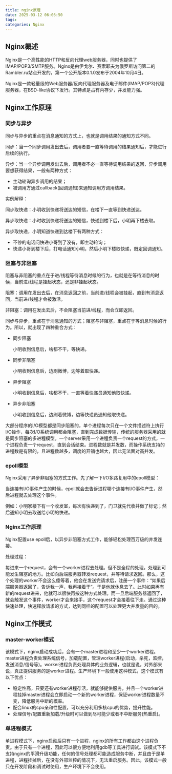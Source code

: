 ```yaml
---
title: nginx原理
date: 2025-03-12 06:03:50
tags:
categories: Nginx
---
```


## Nginx概述

Nginx是一个高性能的HTTP和反向代理web服务器，同时也提供了IMAP/POP3/SMTP服务。Nginx是由伊戈尔、赛索耶夫为俄罗斯访问第二的Rambler.ru站点开发的，第一个公开版本0.1.0发布于2004年10月4日。

Nginx是一款轻量级的Web服务器/反向代理服务器及电子邮件(IMAP/POP3)代理服务器，在BSD-like协议下发行。其特点是占有内存少，并发能力强。



## Nginx工作原理

### 同步与异步

同步与异步的重点在消息通知的方式上，也就是调用结果的通知方式不同。

同步：当一个同步调用发出去后，调用者要一直等待调用的结果通知后，才能进行后续的执行。

异步：当一个异步调用发出去后，调用者不必一直等待调用结果的返回，异步调用要想获得结果，一般有两种方式：

- 主动轮询异步调用的结果；
- 被调用方通过callback(回调通知)来通知调用方调用结果。



实例解释：

同步取快递：小明收到快递将送达的短信，在楼下一直等到快递送达。

异步取快递：小时收到快递将送达的短信，快递到楼下后，小明再下楼去取。

异步取快递，小明知道快递到达楼下有两种方式：

- 不停的电话问快递小哥到了没有，即主动轮询；
- 快递小哥到楼下后，打电话通知小明，然后小明下楼取快递，既定回调通知。



### 阻塞与非阻塞

阻塞与非阻塞的重点在于进/线程等待消息时候的行为，也就是在等待消息的时候，当前进/线程是挂起状态，还是非挂起状态。

阻塞：调用在发出去后，在消息返回之前，当前进/线程会被挂起，直到有消息返回，当前进/线程才会被激活。

非阻塞：调用在发出去后，不会阻塞当前进/线程，而会立即返回。



同步与异步，重点在于消息通知的方式；阻塞与非阻塞，重点在于等消息时候的行为。所以，就出现了四种重合方式：

- 同步阻塞

  小明收到信息后，啥都不干，等快递。

- 同步非阻塞

  小明收到信息后，边刷微博，边等着取快递。

- 异步阻塞

  小明收到信息后，啥都不干，一直等着快递员通知他取快递。

- 异步非阻塞

  小明收到信息后，边刷着微博，边等快递员通知他取快递。



大部分程序的I/O模型都是同步阻塞的，单个进程每次只在一个文件描述符上执行I/O操作，每次I/O系统调用都会阻塞，直到完成数据传输，传统的服务器采用的就是同步阻塞的多进程模型。一个server采用一个进程负责一个request的方式，一个进程负责一个request，直到会话结束。进程数就是并发数，而操作系统支持的进程数是有限的，且进程数越多，调度的开销也越大，因此无法面对高并发。



### epoll模型

Nginx采用了异步非阻塞的方式工作。先了解一下I/O多路复用中的epoll模型：

当连接有I/O事件产生的时候，epoll就会去告诉进程哪个连接有I/O事件产生，然后进程就去处理这个事件。

例如：小明家楼下有一个收发室，每次有快递到了，门卫就先代收并做了标记；然后通知小明去取送给小明的快递。



### Nginx工作原理

Nginx配置use epoll后，以异步非阻塞方式工作，能够轻松处理百万级的并发连接。

处理过程：

每进来一个request，会有一个worker进程去处理。但不是全程的处理，处理到可能发生阻塞的地方。比如向后端服务器转发request，并等待请求返回。那么，这个处理的worker不会这么傻等着，他会在发送完请求后，注册一个事件：“如果后端服务器返回了，告诉我一声，我再接着干”。于是他就休息去了。此时如果再有新的request进来，他就可以很快再按这种方式处理。而一旦后端服务器返回了，就会触发这个事件，worker才会来接手，这个request才会接着往下走。通过这种快速处理，快速释放请求的方式，达到同样的配置可以处理更大并发量的目的。



## Nginx工作模式

### master-worker模式

该模式下，nginx启动成功后，会有一个master进程和至少一个worker进程。master进程负责处理系统信号，加载配置，管理worker进程(启动，杀死，监控，发送消息/信号等)。worker进程负责处理具体的业务逻辑，也就是说，对外部来说，真正提供服务的是worker进程。生产环境下一般使用这种模式，这个模式有以下优点：

- 稳定性高，只要还有worker进程存活，就能够提供服务，并且一个worker进程挂掉master进程会立即启动一个新的worker进程，保证worker进程数量不变，降低服务中断的概率。
- 配合linux的cpu亲和性配置，可以充分利用多核cpu的优势，提升性能。
- 处理信号/配置重新加载/升级时可以做到尽可能少或者不中断服务(热重启)。



### 单进程模式

单进程模式下，nginx启动后只有一个进程，nginx的所有工作都由这个进程负责。由于只有一个进程，因此可以很方便地利用gdb等工具进行调试。该模式下不支持nginx的平滑升级功能，任何的信号处理都可能造成服务中断，并且由于是单进程，进程挂掉后，在没有外部监控的情况下，无法重启服务。因此，该模式一般只在开发阶段和调试时使用，生产环境下不会使用。
